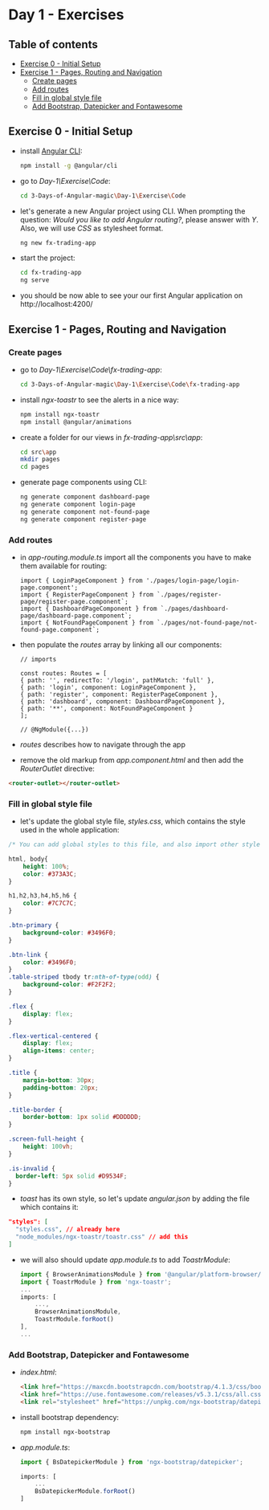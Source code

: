 # Day 1 - Exercises

## Table of contents

- [Exercise 0 - Initial Setup](#exercise-0---initial-setup)
- [Exercise 1 - Pages, Routing and Navigation](#exercise-1---pages-routing-and-navigation)
  - [Create pages](#create-pages)
  - [Add routes](#add-routes)
  - [Fill in global style file](#fill-in-global-style-file)
  - [Add Bootstrap, Datepicker and Fontawesome](#add-bootstrap-datepicker-and-fontawesome)

## Exercise 0 - Initial Setup

- install [Angular CLI](https://cli.angular.io/):

    ```bash
    npm install -g @angular/cli
    ```

- go to *Day-1\Exercise\Code*:

    ```bash
    cd 3-Days-of-Angular-magic\Day-1\Exercise\Code
    ```

- let's generate a new Angular project using CLI. When prompting the question: *Would you like to add Angular routing?*, please answer with *Y*. Also, we will use *CSS* as stylesheet format.

    ```bash
    ng new fx-trading-app
    ```

- start the project:

    ```bash
    cd fx-trading-app
    ng serve
    ```

- you should be now able to see your our first Angular application on http://localhost:4200/

## Exercise 1 - Pages, Routing and Navigation

### Create pages

- go to *Day-1\Exercise\Code\fx-trading-app*:

    ```bash
    cd 3-Days-of-Angular-magic\Day-1\Exercise\Code\fx-trading-app
    ```

- install *ngx-toastr* to see the alerts in a nice way:

    ```bash
    npm install ngx-toastr
    npm install @angular/animations
    ```

- create a folder for our views in *fx-trading-app\src\app*:

    ```bash
    cd src\app
    mkdir pages
    cd pages
    ```

- generate page components using CLI:

    ```bash
    ng generate component dashboard-page
    ng generate component login-page
    ng generate component not-found-page
    ng generate component register-page
    ```

### Add routes

- in *app-routing.module.ts* import all the components you have to make them available for routing:

    ```JS
    import { LoginPageComponent } from './pages/login-page/login-page.component';
    import { RegisterPageComponent } from `./pages/register-page/register-page.component`;
    import { DashboardPageComponent } from `./pages/dashboard-page/dashboard-page.component`;
    import { NotFoundPageComponent } from `./pages/not-found-page/not-found-page.component`;
    ```

- then populate the *routes* array by linking all our components:

    ```JS
    // imports

    const routes: Routes = [
    { path: '', redirectTo: '/login', pathMatch: 'full' },
    { path: 'login', component: LoginPageComponent },
    { path: 'register', component: RegisterPageComponent },
    { path: 'dashboard', component: DashboardPageComponent },
    { path: '**', component: NotFoundPageComponent }
    ];

    // @NgModule({...})
    ```

- *routes* describes how to navigate through the app

- remove the old markup from *app.component.html* and then add the *RouterOutlet* directive:

```HTML
<router-outlet></router-outlet>
```

### Fill in global style file

- let's update the global style file, *styles.css*, which contains the style used in the whole application:

```CSS
/* You can add global styles to this file, and also import other style files */

html, body{
    height: 100%;
    color: #373A3C;
}

h1,h2,h3,h4,h5,h6 {
    color: #7C7C7C;
}

.btn-primary {
    background-color: #3496F0;
}

.btn-link {
    color: #3496F0;
}
.table-striped tbody tr:nth-of-type(odd) {
    background-color: #F2F2F2;
}

.flex {
    display: flex;
}

.flex-vertical-centered {
    display: flex;
    align-items: center;
}

.title {
    margin-bottom: 30px;
    padding-bottom: 20px;
}

.title-border {
    border-bottom: 1px solid #DDDDDD;
}

.screen-full-height {
    height: 100vh;
}

.is-invalid {
  border-left: 5px solid #D9534F;
}
```

- *toast* has its own style, so let's update *angular.json* by adding the file which contains it:

```JSON
"styles": [
  "styles.css", // already here
  "node_modules/ngx-toastr/toastr.css" // add this
]
```

- we will also should update *app.module.ts* to add *ToastrModule*:

    ```JavaScript
    import { BrowserAnimationsModule } from '@angular/platform-browser/animations';
    import { ToastrModule } from 'ngx-toastr';
    ...
    imports: [
        ...,
        BrowserAnimationsModule,
        ToastrModule.forRoot()
    ],
    ...
    ```

### Add Bootstrap, Datepicker and Fontawesome

- *index.html*:

    ```HTML
    <link href="https://maxcdn.bootstrapcdn.com/bootstrap/4.1.3/css/bootstrap.min.css" rel="stylesheet">
    <link href="https://use.fontawesome.com/releases/v5.3.1/css/all.css" rel="stylesheet" integrity="sha384-mzrmE5qonljUremFsqc01SB46JvROS7bZs3IO2EmfFsd15uHvIt+Y8vEf7N7fWAU" crossorigin="anonymous">
    <link rel="stylesheet" href="https://unpkg.com/ngx-bootstrap/datepicker/bs-datepicker.css">
    ```

- install bootstrap dependency:

    ```bash
    npm install ngx-bootstrap
    ```

- *app.module.ts*:

    ```JavaScript
    import { BsDatepickerModule } from 'ngx-bootstrap/datepicker';

    imports: [
        ...
        BsDatepickerModule.forRoot()
    ]

    ```
